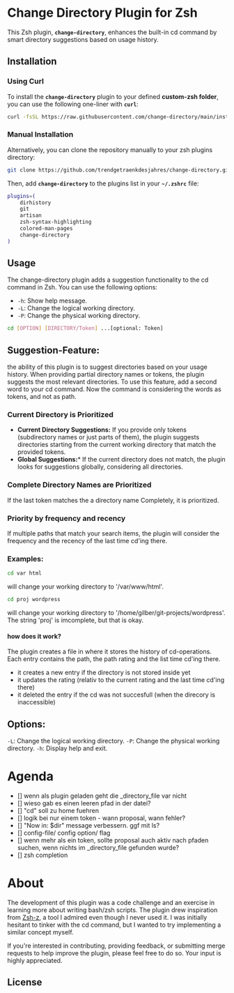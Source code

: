 # Change Directory Plugin for Zsh
This Zsh plugin, **`change-directory`**, enhances the built-in cd command by smart directory suggestions based on usage history.

## Installation
### Using Curl
To install the **`change-directory`** plugin to your defined **custom-zsh folder**, you can use the following one-liner with **`curl`**:
```bash
curl -fsSL https://raw.githubusercontent.com/change-directory/main/install.zsh | zsh
```
### Manual Installation
Alternatively, you can clone the repository manually to your zsh plugins directory:
```bash
git clone https://github.com/trendgetraenkdesjahres/change-directory.git
```
Then, add **`change-directory`** to the plugins list in your **`~/.zshrc`** file:
```bash
plugins=(
    dirhistory
    git
    artisan
    zsh-syntax-highlighting
    colored-man-pages
    change-directory
)
```
## Usage
The change-directory plugin adds a suggestion functionality to the cd command in Zsh. You can use the following options:
- `-h`: Show help message.
- `-L`: Change the logical working directory.
- `-P`: Change the physical working directory.
```bash
cd [OPTION] [DIRECTORY/Token] ...[optional: Token]
```

## Suggestion-Feature:
the ability of this plugin is to suggest directories based on your usage history. When providing partial directory names or tokens, the plugin suggests the most relevant directories. To use this feature, add a second word to your cd command. Now the command is considering the words as tokens, and not as path.

### Current Directory is Prioritized
- **Current Directory Suggestions:** If you provide only tokens (subdirectory names or just parts of them), the plugin suggests directories starting from the current working directory that match the provided tokens.
- **Global Suggestions:*** If the current directory does not match, the plugin looks for suggestions globally, considering all directories.

### Complete Directory Names are Prioritized
If the last token matches the a directory name Completely, it is prioritized.

### Priority by frequency and recency
If multiple paths that match your search items, the plugin will consider the frequency and the recency of the last time cd'ing there.

### Examples:
```bash
cd var html
```
will change your working directory to '/var/www/html'.

```bash
cd proj wordpress
```
will change your working directory to '/home/gilber/git-projects/wordpress'. The string 'proj' is imcomplete, but that is okay.

#### how does it work?
The plugin creates a file in where it stores the history of cd-operations.
Each entry contains the path, the path rating and the list time cd'ing there.
- it creates a new entry if the directory is not stored inside yet
- it updates the rating (relativ to the current rating and the last time cd'ing there)
- it deleted the entry if the cd was not succesfull (when the direcory is inaccessible)

## Options:
`-L`: Change the logical working directory.
`-P`: Change the physical working directory.
`-h`: Display help and exit.

# Agenda
- [] wenn als plugin geladen geht die _directory_file var nicht
- []  wieso gab es einen leeren pfad in der datei?
- []  "cd" soll zu home fuehren
- []  logik bei nur einem token - wann proposal, wann fehler?
- []  "Now in: $dir" message verbessern. ggf mit ls?
- []  config-file/ config option/ flag
- []  wenn mehr als ein token, sollte proposal auch aktiv nach pfaden suchen, wenn nichts im  _directory_file gefunden wurde?
- []  zsh completion

# About
The development of this plugin was a code challenge and an exercise in learning more about writing bash/zsh scripts. The plugin drew inspiration from [Zsh-z]([text](https://github.com/agkozak/zsh-z)), a tool I admired even though I never used it. I was initially hesitant to tinker with the cd command, but I wanted to try implementing a similar concept myself.

If you're interested in contributing, providing feedback, or submitting merge requests to help improve the plugin, please feel free to do so. Your input is highly appreciated.

## License
